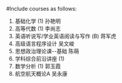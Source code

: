 #Include courses as follows:
1. 基础化学 (1) 孙艳明
2. 高等代数 (1) 李尚志
3. 英语听说写/学业英语阅读与写作 (B) 蒋军虎
4. 高级语言程序设计 吴文峻
5. 思想政治理论课--基础 陈萌
6. 学科综合前沿讲座 (1)
7. 数学分析 (1) 郭玉霞
8. 航空航天概论A 吴永康

